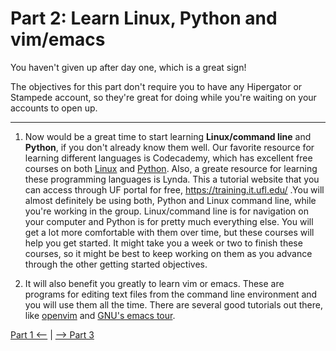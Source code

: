 # Part 2: Learn Linux, Python and vim/emacs

You haven't given up after day one, which is a great sign!

The objectives for this part don't require you to have any Hipergator or Stampede account,
so they're great for doing while you're waiting on your accounts to open up.

----------

1. Now would be a great time to start learning **Linux/command line** and **Python**,
if you don't already know them well. Our favorite resource for learning different
languages is Codecademy, which has excellent free courses on both
[Linux](https://www.codecademy.com/learn/learn-the-command-line) and
[Python](https://www.codecademy.com/learn/python). Also, a greate resource for
learning these programming languages is Lynda. This a tutorial website that you can
access through UF portal for free, https://training.it.ufl.edu/ .You will almost
definitely be using both, Python and Linux command line, while you're working in the group.
Linux/command line is for navigation on your computer and Python is for pretty much everything
else. You will get a lot more comfortable with them over time, but these courses will
help you get started.
It might take you a week or two to finish these courses, so it might be best to keep working
on them as you advance through the other getting started objectives.

2. It will also benefit you greatly to learn vim or emacs. These are programs for editing
text files from the command line environment and you will use them all the time. There
are several good tutorials out there, like [openvim](https://openvim.com) and
[GNU's emacs tour](https://www.gnu.org/software/emacs/tour/).

[Part 1 <--](Part_1.html) | [--> Part 3](Part_3.html)
